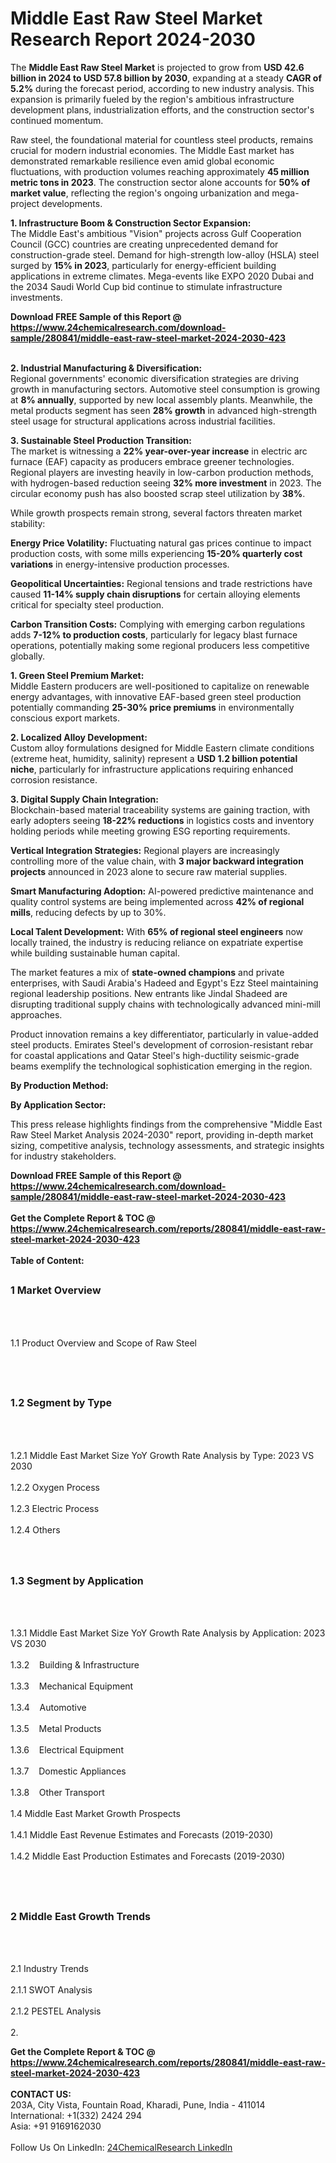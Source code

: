 <h1>Middle East Raw Steel Market Research Report 2024-2030</h1><p>The <strong>Middle East Raw Steel Market</strong> is projected to grow from <strong>USD 42.6 billion in 2024 to USD 57.8 billion by 2030</strong>, expanding at a steady <strong>CAGR of 5.2%</strong> during the forecast period, according to new industry analysis. This expansion is primarily fueled by the region's ambitious infrastructure development plans, industrialization efforts, and the construction sector's continued momentum.</p><p>Raw steel, the foundational material for countless steel products, remains crucial for modern industrial economies. The Middle East market has demonstrated remarkable resilience even amid global economic fluctuations, with production volumes reaching approximately <strong>45 million metric tons in 2023</strong>. The construction sector alone accounts for <strong>50% of market value</strong>, reflecting the region's ongoing urbanization and mega-project developments.</p><p><strong>1. Infrastructure Boom &amp; Construction Sector Expansion:</strong><br>
The Middle East's ambitious "Vision" projects across Gulf Cooperation Council (GCC) countries are creating unprecedented demand for construction-grade steel. Demand for high-strength low-alloy (HSLA) steel surged by <strong>15% in 2023</strong>, particularly for energy-efficient building applications in extreme climates. Mega-events like EXPO 2020 Dubai and the 2034 Saudi World Cup bid continue to stimulate infrastructure investments.</p><div><b>Download FREE Sample of this Report @ 
            <a href="https://www.24chemicalresearch.com/download-sample/280841/middle-east-raw-steel-market-2024-2030-423">
            https://www.24chemicalresearch.com/download-sample/280841/middle-east-raw-steel-market-2024-2030-423</a></b></div><br><p><strong>2. Industrial Manufacturing &amp; Diversification:</strong><br>
Regional governments' economic diversification strategies are driving growth in manufacturing sectors. Automotive steel consumption is growing at <strong>8% annually</strong>, supported by new local assembly plants. Meanwhile, the metal products segment has seen <strong>28% growth</strong> in advanced high-strength steel usage for structural applications across industrial facilities.</p><p><strong>3. Sustainable Steel Production Transition:</strong><br>
The market is witnessing a <strong>22% year-over-year increase</strong> in electric arc furnace (EAF) capacity as producers embrace greener technologies. Regional players are investing heavily in low-carbon production methods, with hydrogen-based reduction seeing <strong>32% more investment</strong> in 2023. The circular economy push has also boosted scrap steel utilization by <strong>38%</strong>.</p><p>While growth prospects remain strong, several factors threaten market stability:</p><p><strong>Energy Price Volatility:</strong> Fluctuating natural gas prices continue to impact production costs, with some mills experiencing <strong>15-20% quarterly cost variations</strong> in energy-intensive production processes.</p><p><strong>Geopolitical Uncertainties:</strong> Regional tensions and trade restrictions have caused <strong>11-14% supply chain disruptions</strong> for certain alloying elements critical for specialty steel production.</p><p><strong>Carbon Transition Costs:</strong> Complying with emerging carbon regulations adds <strong>7-12% to production costs</strong>, particularly for legacy blast furnace operations, potentially making some regional producers less competitive globally.</p><p><strong>1. Green Steel Premium Market:</strong><br>
Middle Eastern producers are well-positioned to capitalize on renewable energy advantages, with innovative EAF-based green steel production potentially commanding <strong>25-30% price premiums</strong> in environmentally conscious export markets.</p><p><strong>2. Localized Alloy Development:</strong><br>
Custom alloy formulations designed for Middle Eastern climate conditions (extreme heat, humidity, salinity) represent a <strong>USD 1.2 billion potential niche</strong>, particularly for infrastructure applications requiring enhanced corrosion resistance.</p><p><strong>3. Digital Supply Chain Integration:</strong><br>
Blockchain-based material traceability systems are gaining traction, with early adopters seeing <strong>18-22% reductions</strong> in logistics costs and inventory holding periods while meeting growing ESG reporting requirements.</p><p><strong>Vertical Integration Strategies:</strong> Regional players are increasingly controlling more of the value chain, with <strong>3 major backward integration projects</strong> announced in 2023 alone to secure raw material supplies.</p><p><strong>Smart Manufacturing Adoption:</strong> AI-powered predictive maintenance and quality control systems are being implemented across <strong>42% of regional mills</strong>, reducing defects by up to 30%.</p><p><strong>Local Talent Development:</strong> With <strong>65% of regional steel engineers</strong> now locally trained, the industry is reducing reliance on expatriate expertise while building sustainable human capital.</p><p>The market features a mix of <strong>state-owned champions</strong> and private enterprises, with Saudi Arabia's Hadeed and Egypt's Ezz Steel maintaining regional leadership positions. New entrants like Jindal Shadeed are disrupting traditional supply chains with technologically advanced mini-mill approaches.</p><p>Product innovation remains a key differentiator, particularly in value-added steel products. Emirates Steel's development of corrosion-resistant rebar for coastal applications and Qatar Steel's high-ductility seismic-grade beams exemplify the technological sophistication emerging in the region.</p><p><strong>By Production Method:</strong></p><p><strong>By Application Sector:</strong></p><p>This press release highlights findings from the comprehensive "Middle East Raw Steel Market Analysis 2024-2030" report, providing in-depth market sizing, competitive analysis, technology assessments, and strategic insights for industry stakeholders.</p><div><b>Download FREE Sample of this Report @ 
            <a href="https://www.24chemicalresearch.com/download-sample/280841/middle-east-raw-steel-market-2024-2030-423">
            https://www.24chemicalresearch.com/download-sample/280841/middle-east-raw-steel-market-2024-2030-423</a></b></div><br><div><b>Get the Complete Report & TOC @ 
            <a href="https://www.24chemicalresearch.com/reports/280841/middle-east-raw-steel-market-2024-2030-423">
            https://www.24chemicalresearch.com/reports/280841/middle-east-raw-steel-market-2024-2030-423</a></b></div><br>
            <b>Table of Content:</b><p><h2><span style="font-size:16px"><strong>1 Market Overview&nbsp;&nbsp; &nbsp;</strong></span></h2><br />
<br />
<p>1.1 Product Overview and Scope of Raw Steel&nbsp;</p><br />
<br />
<h2><strong><span style="font-size:16px">1.2 Segment by Type&nbsp;&nbsp; &nbsp;</span></strong></h2><br />
<br />
<p>1.2.1 Middle East Market Size YoY Growth Rate Analysis by Type: 2023 VS 2030&nbsp;&nbsp; &nbsp;<br /><br />
1.2.2 Oxygen Process&nbsp;&nbsp; &nbsp;<br /><br />
1.2.3 Electric Process<br /><br />
1.2.4 Others<br /><br />
<br />
<h2><span style="font-size:16px"><strong>1.3 Segment by Application&nbsp;&nbsp;</strong></span></h2><br />
<br />
<p>1.3.1 Middle East Market Size YoY Growth Rate Analysis by Application: 2023 VS 2030&nbsp;&nbsp; &nbsp;<br /><br />
1.3.2&nbsp;&nbsp; &nbsp;Building & Infrastructure<br /><br />
1.3.3&nbsp;&nbsp; &nbsp;Mechanical Equipment<br /><br />
1.3.4&nbsp;&nbsp; &nbsp;Automotive<br /><br />
1.3.5&nbsp;&nbsp; &nbsp;Metal Products<br /><br />
1.3.6&nbsp;&nbsp; &nbsp;Electrical Equipment<br /><br />
1.3.7&nbsp;&nbsp; &nbsp;Domestic Appliances<br /><br />
1.3.8&nbsp;&nbsp; &nbsp;Other Transport<br /><br />
1.4 Middle East Market Growth Prospects&nbsp;&nbsp; &nbsp;<br /><br />
1.4.1 Middle East Revenue Estimates and Forecasts (2019-2030)&nbsp;&nbsp; &nbsp;<br /><br />
1.4.2 Middle East Production Estimates and Forecasts (2019-2030)&nbsp;&nbsp;</p><br />
<br />
<h2><span style="font-size:16px"><strong>2 Middle East Growth Trends&nbsp;&nbsp; &nbsp;</strong></span></h2><br />
<br />
<p>2.1 Industry Trends&nbsp;&nbsp; &nbsp;<br /><br />
2.1.1 SWOT Analysis&nbsp;&nbsp; &nbsp;<br /><br />
2.1.2 PESTEL Analysis&nbsp;&nbsp; &nbsp;<br /><br />
2.</p><div><b>Get the Complete Report & TOC @ 
            <a href="https://www.24chemicalresearch.com/reports/280841/middle-east-raw-steel-market-2024-2030-423">
            https://www.24chemicalresearch.com/reports/280841/middle-east-raw-steel-market-2024-2030-423</a></b></div><br><b>CONTACT US:</b><br>
            203A, City Vista, Fountain Road, Kharadi, Pune, India - 411014<br>
            International: +1(332) 2424 294<br>
            Asia: +91 9169162030 <br><br>
            Follow Us On LinkedIn: <a href="https://www.linkedin.com/company/24chemicalresearch/">24ChemicalResearch LinkedIn</a>